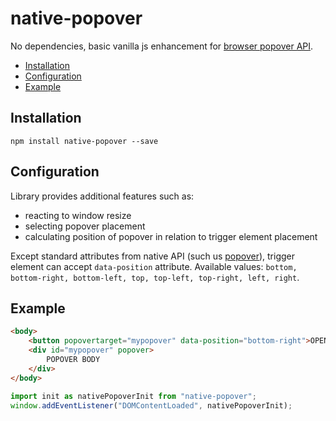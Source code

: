 # native-popover
No dependencies, basic vanilla js enhancement for [browser popover API](https://developer.mozilla.org/en-US/docs/Web/API/Popover_API). 


- [Installation](#installation)
- [Configuration](#configuration)
- [Example](#example)

## Installation
```
npm install native-popover --save
```

## Configuration
Library provides additional features such as:
- reacting to window resize
- selecting popover placement
- calculating position of popover in relation to trigger element placement

Except standard attributes from native API (such us [popover](https://developer.mozilla.org/en-US/docs/Web/HTML/Global_attributes/popover)), trigger element can accept `data-position` attribute.
Available values: 
`bottom, bottom-right, bottom-left, top, top-left, top-right, left, right`.


## Example
```html
<body>
    <button popovertarget="mypopover" data-position="bottom-right">OPEN POPOVER</button>
    <div id="mypopover" popover>
        POPOVER BODY
    </div>
</body>
```

```js
import init as nativePopoverInit from "native-popover";
window.addEventListener("DOMContentLoaded", nativePopoverInit);
```
